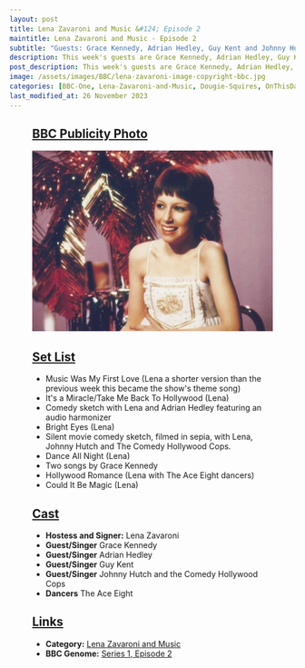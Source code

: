 ```yaml
---
layout: post
title: Lena Zavaroni and Music &#124; Episode 2
maintitle: Lena Zavaroni and Music - Episode 2
subtitle: "Guests: Grace Kennedy, Adrian Hedley, Guy Kent and Johnny Hutch and the Comedy Hollywood Cops"
description: This week's guests are Grace Kennedy, Adrian Hedley, Guy Kent and Johnny Hutch and the Comedy Hollywood .
post_description: This week's guests are Grace Kennedy, Adrian Hedley, Guy Kent and Johnny Hutch and the Comedy Hollywood .
image: /assets/images/BBC/lena-zavaroni-image-copyright-bbc.jpg
categories: [BBC-One, Lena-Zavaroni-and-Music, Dougie-Squires, OnThisDay30May]
last_modified_at: 26 November 2023
---
```


<figure class="fig1">
<div class="CardLayout CardLayout-Height1">
<div class="CardItem">
<h2 id="infobox1" class="infobox"><a href="#infobox1">BBC Publicity Photo</a></h2>
<div class="CardItem split">
<img src="/assets/images/BBC/lena-zavaroni-image-copyright-bbc.jpg" class="full-width" />
</div></div></div>
</figure>

<figure class="fig2">
<div class="CardLayout CardLayout-Height1">
<div class="CardItem">
<h2 id="infobox2" class="infobox"><a href="#infobox2">Set List</a></h2>
<div class="CardItem split">
<ul>
<li>Music Was My First Love (Lena a shorter version than the previous week this became the show's theme song)</li>
<li>It's a Miracle/Take Me Back To Hollywood (Lena)</li>
<li>Comedy sketch with Lena and Adrian Hedley featuring an audio harmonizer</li>
<li>Bright Eyes (Lena)</li>
<li>Silent movie comedy sketch, filmed in sepia, with Lena, Johnny Hutch and The Comedy Hollywood Cops.</li>
<li>Dance All Night (Lena)</li>
<li>Two songs by Grace Kennedy</li>
<li>Hollywood Romance (Lena with The Ace Eight dancers)</li>
<li>Could It Be Magic (Lena)</li>
</ul>
</div></div></div>
</figure>

<figure class="fig1">
<div class="CardLayout CardLayout-Height2">
<div class="CardItem">
<h2 id="infobox3" class="infobox"><a href="#infobox3">Cast</a></h2>
<div class="CardItem split">
<ul>
<li><strong>Hostess and Signer:</strong> Lena Zavaroni</li>
<li><strong>Guest/Singer</strong> Grace Kennedy</li>
<li><strong>Guest/Singer</strong> Adrian Hedley</li>
<li><strong>Guest/Singer</strong> Guy Kent</li>
<li><strong>Guest/Singer</strong> Johnny Hutch and the Comedy Hollywood Cops</li>
<li><strong>Dancers</strong> The Ace Eight</li>
</ul>
</div></div></div>
</figure>

<figure class="fig2">
<div class="CardLayout CardLayout-Height2">
<div class="CardItem">
<h2 id="infobox4" class="infobox"><a href="#infobox4">Links</a></h2>
<div class="CardItem split">
<ul>
<li><strong>Category:</strong> <a href="/category/lena-zavaroni-and-music">Lena Zavaroni and Music</a></li>
<li><strong>BBC Genome:</strong> <a href="https://genome.ch.bbc.co.uk/schedules/service_bbc_one_london/1979-05-30#at-18.45">Series 1, Episode 2</a></li>
</ul>
</div></div></div>
</figure>

<style>
.CardLayout-Height1 {height:541.5px;}
.CardLayout-Height2 {height:314px;}
@media screen and (orientation:portrait) {.CardLayout-Height1, .CardLayout-Height2 {height: unset;}}
</style>
